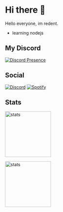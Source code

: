 # Hi there 👋
Hello everyone, im redent.
- learning nodejs
## My Discord 
[![Discord Presence](https://lanyard.cnrad.dev/api/574645568320700494?animated=true)](https://discord.com/users/574645568320700494)
## Social 
[![Discord](https://img.shields.io/badge/%20-Discord-gray?style=for-the-badge&logo=discord&logoColor=white)](https://discord.com/users/574645568320700494) [![Spotify](https://img.shields.io/badge/%20-Spotify-green?style=for-the-badge&logo=spotify)](https://open.spotify.com/user/ymrbbwxe8e4rcyil6v8kd8a2x)
## Stats 
<a href="https://github.com/redentdev"><img src="https://github-readme-stats.vercel.app/api?username=redentdev&how_icons=true&theme=react" width="%100" height="150px" alt="stats"/></a><br>

<img src="https://github-readme-stats.vercel.app/api/top-langs/?username=redentdev&theme=react&layout=compact" width="%100" height="150px" alt="stats"/>
<!--
**redentdev/redentdev** is a ✨ _special_ ✨ repository because its `README.md` (this file) appears on your GitHub profile.

Here are some ideas to get you started:

- 🔭 I’m currently working on ...
- 🌱 I’m currently learning ...
- 👯 I’m looking to collaborate on ...
- 🤔 I’m looking for help with ...
- 💬 Ask me about ...
- 📫 How to reach me: ...
- 😄 Pronouns: ...
- ⚡ Fun fact: ...
-->

